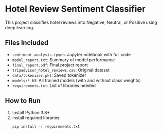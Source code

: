 # Hotel Review Sentiment Classifier

This project classifies hotel reviews into Negative, Neutral, or Positive using deep learning.

## Files Included

- `sentiment_analysis.ipynb`: Jupyter notebook with full code
- `model_report.txt`: Summary of model performance
- `final_report.pdf`: Final project report
- `tripadvisor_hotel_reviews.csv`: Original dataset
- `data/tokenizer.pkl`: Saved tokenizer
- `models/*.h5`: All trained models (with and without class weights)
- `requirements.txt`: List of libraries needed

## How to Run

1. Install Python 3.8+
2. Install required libraries:
   ```bash
   pip install -r requirements.txt
